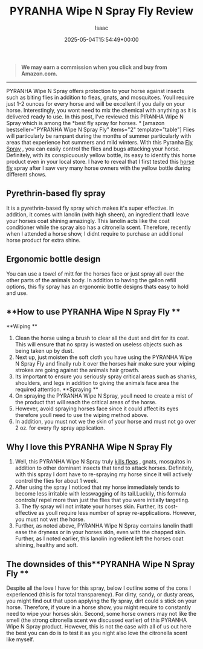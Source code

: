 ﻿---
author: Isaac
layout: post
title: PYRANHA Wipe N Spray Fly Review
date: '2025-05-04T15:54:49+00:00'
categories:
- Flies
- Product Reviews
tags: []
slug: /pyranha-wipe-n-spray-fly-review/
lastmod: 2025-05-07T12:21:28+03:00
---
> **We may earn a commission when you click and buy from Amazon.com.**
>

---
PYRANHA Wipe N Spray offers protection to your horse against insects such as biting flies in addition to fleas, gnats, and mosquitoes. Youll require just 1-2 ounces for every horse and will be excellent if you daily on your horse.
Interestingly, you wont need to mix the chemical with anything as it is delivered ready to use. In this post, I've reviewed this PIRANHA Wipe N Spray which is among the
*best fly spray for horses. *
[amazon bestseller="PYRANHA Wipe N Spray Fly" items="2" template="table"]
Flies will particularly be rampant during the months of summer  particularly with areas that experience hot summers and mild winters. With this Pyranha
[Fly Spray](https://pestpolicy.com/espree-aloe-herbal-fly-repellent-horse-spray-review/)
, you can easily control the flies and bugs attacking your horse.
Definitely, with its conspicuously yellow bottle, its easy to identify this horse product even in your local store. I have to reveal that I first tested this
[horse fly](https://pestpolicy.com/ecosmart-organic-horse-fly-knockdown-repellent-review/)
spray after I saw very many horse owners with the yellow bottle during different shows.
## Pyrethrin-based fly spray
It is a pyrethrin-based fly spray which makes it's super effective. In addition, it comes with lanolin (with high sheen), an ingredient thatll leave your horses coat shining amazingly. This lanolin acts like the coat conditioner while the spray also has a citronella scent. Therefore, recently when I attended a horse show, I didnt require to purchase an additional horse product for extra shine.
## Ergonomic bottle design
You can use a towel of mitt for the horses face or just spray all over the other parts of the animals body. In addition to having the gallon refill options, this fly spray has an ergonomic bottle designs thats easy to hold and use.
## **How to use PYRANHA Wipe N Spray Fly **
**Wiping **
1. Clean the horse using a brush to clear all the dust and dirt for its coat. This will ensure that no spray is wasted on useless objects such as being taken up by dust.
2. Next up, just moisten the soft cloth you have using the PYRANHA Wipe N Spray Fly and finally rub it over the horses hair  make sure your wiping strokes are going against the animals hair growth.
3. Its important to ensure you seriously spray critical areas such as shanks, shoulders, and legs in addition to giving the animals face area the required attention.
**Spraying **
1. On spraying the PYRANHA Wipe N Spray, youll need to create a mist of the product that will reach the critical areas of the horse.
2. However, avoid spraying horses face since it could affect its eyes  therefore youll need to use the wiping method above.
3. In addition, you must not we the skin of your horse and must not go over 2 oz. for every fly spray application.
## **Why I love this PYRANHA Wipe N Spray Fly**
1. Well, this PYRANHA Wipe N Spray truly
[kills fleas](https://pestpolicy.com/does-the-dryer-kill-fleas/)
, gnats, mosquitos in addition to other dominant insects that tend to attack horses. Definitely, with this spray I dont have to re-spraying my horse since it will actively control the flies for about 1 week.
2. After using the spray I noticed that my horse immediately tends to become less irritable with lesswagging of its tail.Luckily, this formula controls/ repel more than just the flies that you were initially targeting.
3. The fly spray will not irritate your horses skin. Further, its cost-effective as youll require less number of spray re-applications. However, you must not wet the horse.
4. Further, as noted above, PYRANHA Wipe N Spray contains lanolin thatll ease the dryness or in your horses skin, even with the chapped skin. Further, as I noted earlier, this lanolin ingredient left the horses coat shining, healthy and soft.
## The downsides of this**PYRANHA Wipe N Spray Fly **
Despite all the love I have for this spray, below I outline some of the cons I experienced (this is for total transparency).
For dirty, sandy, or dusty areas, you might find out that upon applying the fly spray, dirt could s stick on your horse. Therefore, if youre in a horse show, you might require to constantly need to wipe your horses skin.
Second, some horse owners may not like the smell (the strong citronella scent we discussed earlier) of this PYRANHA Wipe N Spray product. However, this is not the case with all of us out here  the best you can do is to test it as you night also love the citronella scent like myself.